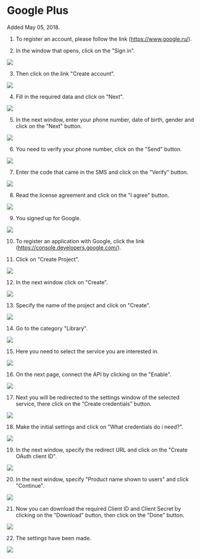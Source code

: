 # Google Plus

Added May 05, 2018.

1. To register an account, please follow the link (https://www.google.ru/).

2. In the window that opens, click on the "Sign in".

![](https://raw.githubusercontent.com/bNesisDeveloper/bNesis/master/Docs/Services/GooglePlus/image001.png)

3. Then click on the link "Create account".

![](https://raw.githubusercontent.com/bNesisDeveloper/bNesis/master/Docs/Services/GooglePlus/image002.png)

4. Fill in the required data and click on "Next".

![](https://raw.githubusercontent.com/bNesisDeveloper/bNesis/master/Docs/Services/GooglePlus/image003.png)

5. In the next window, enter your phone number, date of birth, gender and click on the "Next" button.

![](https://raw.githubusercontent.com/bNesisDeveloper/bNesis/master/Docs/Services/GooglePlus/image004.png)

6. You need to verify your phone number, click on the "Send" button.

![](https://raw.githubusercontent.com/bNesisDeveloper/bNesis/master/Docs/Services/GooglePlus/image005.png)

7. Enter the code that came in the SMS and click on the "Verify" button.

![](https://raw.githubusercontent.com/bNesisDeveloper/bNesis/master/Docs/Services/GooglePlus/image006.png)

8. Read the license agreement and click on the "I agree" button.

![](https://raw.githubusercontent.com/bNesisDeveloper/bNesis/master/Docs/Services/GooglePlus/image007.png)

9. You signed up for Google.

![](https://raw.githubusercontent.com/bNesisDeveloper/bNesis/master/Docs/Services/GooglePlus/image008.png)

10. To register an application with Google, click the link (https://console.developers.google.com/).

11. Click on "Create Project".

![](https://raw.githubusercontent.com/bNesisDeveloper/bNesis/master/Docs/Services/GooglePlus/image009.png)

12. In the next window click on "Create".

![](https://raw.githubusercontent.com/bNesisDeveloper/bNesis/master/Docs/Services/GooglePlus/image010.png)

13. Specify the name of the project and click on "Create".

![](https://raw.githubusercontent.com/bNesisDeveloper/bNesis/master/Docs/Services/GooglePlus/image011.png)

14. Go to the category "Library".

![](https://raw.githubusercontent.com/bNesisDeveloper/bNesis/master/Docs/Services/GooglePlus/image012.png)

15. Here you need to select the service you are interested in.

![](https://raw.githubusercontent.com/bNesisDeveloper/bNesis/master/Docs/Services/GooglePlus/image013.png)

16. On the next page, connect the API by clicking on the "Enable".

![](https://raw.githubusercontent.com/bNesisDeveloper/bNesis/master/Docs/Services/GooglePlus/image014.png)

17. Next you will be redirected to the settings window of the selected service, there click on the "Create credentials" button.

![](https://raw.githubusercontent.com/bNesisDeveloper/bNesis/master/Docs/Services/GooglePlus/image015.png)

18. Make the initial settings and click on "What credentials do i need?".

![](https://raw.githubusercontent.com/bNesisDeveloper/bNesis/master/Docs/Services/GooglePlus/image016.png)

19. In the next window, specify the redirect URL and click on the "Create OAuth client ID".

![](https://raw.githubusercontent.com/bNesisDeveloper/bNesis/master/Docs/Services/GooglePlus/image017.png)

20. In the next window, specify "Product name shown to users" and click "Continue".

![](https://raw.githubusercontent.com/bNesisDeveloper/bNesis/master/Docs/Services/GooglePlus/image018.png)

21. Now you can download the required Client ID and Client Secret by clicking on the "Download" button, then click on the "Done" button.

![](https://raw.githubusercontent.com/bNesisDeveloper/bNesis/master/Docs/Services/GooglePlus/image019.png)

22. The settings have been made.

![](https://raw.githubusercontent.com/bNesisDeveloper/bNesis/master/Docs/Services/GooglePlus/image020.png)
